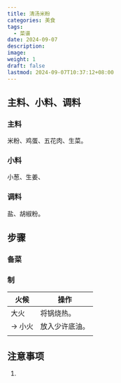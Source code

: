 ```yaml
---
title: 清汤米粉
categories: 美食
tags:
  - 菜谱
date: 2024-09-07
description: 
image: 
weight: 1
draft: false
lastmod: 2024-09-07T10:37:12+08:00
---
```

## 主料、小料、调料

### 主料

米粉、鸡蛋、五花肉、生菜。

### 小料

小葱、生姜、

### 调料

盐、胡椒粉。

## 步骤

### 备菜



### 制

| 火候    | 操作      |
| ----- | ------- |
| 大火    | 将锅烧热。   |
| -> 小火 | 放入少许底油。 |
|       |         |

## 注意事项

1. 


